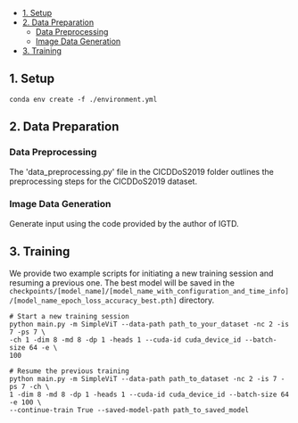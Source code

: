 <!-- SDT-IDS: Spatial Data Transformation For Elevating Intrusion Detection Efficiency in IoT Networks
= -->

- [1. Setup](#1-setup)
- [2. Data Preparation](#2-data-preparation)
  - [Data Preprocessing](#data-preprocessing)
  - [Image Data Generation](#image-data-generation)
- [3. Training](#3-training)


## 1. Setup
```
conda env create -f ./environment.yml
```
## 2. Data Preparation
### Data Preprocessing
The 'data_preprocessing.py' file in the CICDDoS2019 folder outlines the preprocessing steps for the CICDDoS2019 dataset.
### Image Data Generation
Generate input using the code provided by the author of IGTD.
## 3. Training
We provide two example scripts for initiating a new training session and resuming a previous one. The best model will be saved in the `checkpoints/[model_name]/[model_name_with_configuration_and_time_info]/[model_name_epoch_loss_accuracy_best.pth]` directory.
```
# Start a new training session
python main.py -m SimpleViT --data-path path_to_your_dataset -nc 2 -is 7 -ps 7 \
-ch 1 -dim 8 -md 8 -dp 1 -heads 1 --cuda-id cuda_device_id --batch-size 64 -e \
100

# Resume the previous training
python main.py -m SimpleViT --data-path path_to_dataset -nc 2 -is 7 -ps 7 -ch \
1 -dim 8 -md 8 -dp 1 -heads 1 --cuda-id cuda_device_id --batch-size 64 -e 100 \
--continue-train True --saved-model-path path_to_saved_model
```
<!-- ## 4. Testing -->